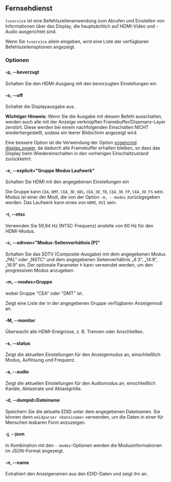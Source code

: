 ## Fernsehdienst

`tvservice` ist eine Befehlszeilenanwendung zum Abrufen und Einstellen von Informationen über das Display, die hauptsächlich auf HDMI-Video und -Audio ausgerichtet sind.

Wenn Sie `tvservice` allein eingeben, wird eine Liste der verfügbaren Befehlszeilenoptionen angezeigt.

### Optionen

#### -p, --bevorzugt

Schalten Sie den HDMI-Ausgang mit den bevorzugten Einstellungen ein.

#### -o, --off

Schaltet die Displayausgabe aus.

**Wichtiger Hinweis:** Wenn Sie die Ausgabe mit diesem Befehl ausschalten, werden auch alle mit der Anzeige verknüpften Framebuffer/Dispmanx-Layer zerstört. Diese werden bei einem nachfolgenden Einschalten NICHT wiederhergestellt, sodass ein leerer Bildschirm angezeigt wird.

Eine bessere Option ist die Verwendung der Option [vcgencmd display_power](vcgencmd.md), da dadurch alle Framebuffer erhalten bleiben, so dass das Display beim Wiedereinschalten in den vorherigen Einschaltzustand zurückkehrt.

#### -e, --explicit="Gruppe Modus Laufwerk"

Schalten Sie HDMI mit den angegebenen Einstellungen ein

Die Gruppe kann `CEA`, `DMT`, `CEA_3D_SBS`, `CEA_3D_TB`, `CEA_3D_FP`, `CEA_3D_FS` sein.
Modus ist einer der Modi, die von der Option `-m, --modes` zurückgegeben werden.
Das Laufwerk kann eines von `HDMI`, `DVI` sein.

#### -t, --ntsc

Verwenden Sie 59,94 Hz (NTSC-Frequenz) anstelle von 60 Hz für den HDMI-Modus.

#### -c, --sdtvon="Modus-Seitenverhältnis [P]"

Schalten Sie das SDTV (Composite-Ausgabe) mit dem angegebenen Modus „PAL“ oder „NSTC“ und dem angegebenen Seitenverhältnis „4:3“, „14:9“, „16:9“ ein. Der optionale Parameter `P` kann verwendet werden, um den progressiven Modus anzugeben.

#### -m, --modes=Gruppe

wobei Gruppe "CEA" oder "DMT" ist.

Zeigt eine Liste der in der angegebenen Gruppe verfügbaren Anzeigemodi an.

#### -M, --monitor

Überwacht alle HDMI-Ereignisse, z. B. Trennen oder Anschließen.

#### -s, --status

Zeigt die aktuellen Einstellungen für den Anzeigemodus an, einschließlich Modus, Auflösung und Frequenz.

#### -a, --audio

Zeigt die aktuellen Einstellungen für den Audiomodus an, einschließlich Kanäle, Abtastrate und Abtastgröße.

#### -d, --dumpid=Dateiname

Speichern Sie die aktuelle EDID unter dem angegebenen Dateinamen. Sie können dann `edidparser <Dateiname>` verwenden, um die Daten in einer für Menschen lesbaren Form anzuzeigen.

#### -j, --json

In Kombination mit den `--modes`-Optionen werden die Modusinformationen im JSON-Format angezeigt.

#### -n, --name

Extrahiert den Anzeigenamen aus den EDID-Daten und zeigt ihn an.


